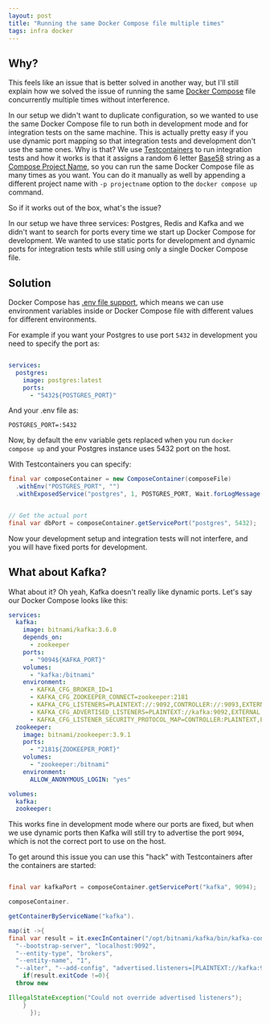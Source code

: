 ```yaml
---
layout: post
title: "Running the same Docker Compose file multiple times"
tags: infra docker
---
```


## Why?

This feels like an issue that is better solved in another way, but I'll still explain how we solved the issue of running
the same [Docker Compose][docker-compose] file concurrently multiple times without interference.

In our setup we didn't want to duplicate configuration, so we wanted to use the same Docker Compose file to run both
in development mode and for integration tests on the same machine. This is actually pretty easy if you use dynamic port
mapping so that integration tests and development don't use the same ones. Why is that? We
use [Testcontainers][testcontainers] to run integration tests and how it works is that it assigns a random 6
letter [Base58][base58] string as a [Compose Project Name][compose-project-name], so you can run the same Docker Compose
file as many times as you want. You can do it manually as well by appending a different project name
with `-p projectname` option to the `docker compose up` command.

So if it works out of the box, what's the issue?

In our setup we have three services: Postgres, Redis and Kafka and we didn't want to search for ports every time we
start up Docker Compose for development. We wanted to use static ports for development and dynamic ports for integration
tests while still using only a single Docker Compose file.

## Solution

Docker Compose has [.env file support][compose-env-file], which means we can use environment variables inside or Docker
Compose file with different values for different environments.

For example if you want your Postgres to use port `5432` in development you need to specify the port as:

```yaml

services:
  postgres:
    image: postgres:latest
    ports:
      - "5432${POSTGRES_PORT}"
```

And your .env file as:

```
POSTGRES_PORT=:5432
```

Now, by default the env variable gets replaced when you run `docker compose up` and your Postgres instance uses 5432
port on the host.

With Testcontainers you can specify:

```java
final var composeContainer = new ComposeContainer(composeFile)
  .withEnv("POSTGRES_PORT", "")
  .withExposedService("postgres", 1, POSTGRES_PORT, Wait.forLogMessage(".*database system is ready to accept connections.*\\s", 2));


// Get the actual port
final var dbPort = composeContainer.getServicePort("postgres", 5432);
```

Now your development setup and integration tests will not interfere, and you will have fixed ports for development.

## What about Kafka?

What about it? Oh yeah, Kafka doesn't really like dynamic ports. Let's say our Docker Compose looks like this:

```yaml
services:
  kafka:
    image: bitnami/kafka:3.6.0
    depends_on:
      - zookeeper
    ports:
      - "9094${KAFKA_PORT}"
    volumes:
      - "kafka:/bitnami"
    environment:
      - KAFKA_CFG_BROKER_ID=1
      - KAFKA_CFG_ZOOKEEPER_CONNECT=zookeeper:2181
      - KAFKA_CFG_LISTENERS=PLAINTEXT://:9092,CONTROLLER://:9093,EXTERNAL://:9094
      - KAFKA_CFG_ADVERTISED_LISTENERS=PLAINTEXT://kafka:9092,EXTERNAL://localhost:9094
      - KAFKA_CFG_LISTENER_SECURITY_PROTOCOL_MAP=CONTROLLER:PLAINTEXT,EXTERNAL:PLAINTEXT,PLAINTEXT:PLAINTEXT
  zookeeper:
    image: bitnami/zookeeper:3.9.1
    ports:
      - "2181${ZOOKEEPER_PORT}"
    volumes:
      - "zookeeper:/bitnami"
    environment:
      ALLOW_ANONYMOUS_LOGIN: "yes"

volumes:
  kafka:
  zookeeper:
```

This works fine in development mode where our ports are fixed, but when we use dynamic ports then Kafka will still try
to advertise the port `9094`, which is not the correct port to use on the host.

To get around this issue you can use this "hack" with Testcontainers after the containers are started:

```java

final var kafkaPort = composeContainer.getServicePort("kafka", 9094);

composeContainer.

getContainerByServiceName("kafka").

map(it ->{
final var result = it.execInContainer("/opt/bitnami/kafka/bin/kafka-configs.sh",
  "--bootstrap-server", "localhost:9092",
  "--entity-type", "brokers",
  "--entity-name", "1",
  "--alter", "--add-config", "advertised.listeners=[PLAINTEXT://kafka:9092,EXTERNAL://localhost:%s]".formatted(kafkaPort));
    if(result.exitCode !=0){
  throw new

IllegalStateException("Could not override advertised listeners");
    }
      });
```

[docker-compose]: https://docs.docker.com/compose/

[bitnami-kafka]: https://github.com/bitnami/containers/tree/main/bitnami/kafka#readme

[testcontainers]: https://testcontainers.com

[base58]: https://learnmeabitcoin.com/technical/base58

[compose-project-name]: https://docs.docker.com/compose/project-name/

[compose-env-file]: https://docs.docker.com/compose/environment-variables/set-environment-variables/#substitute-with-an-env-file
